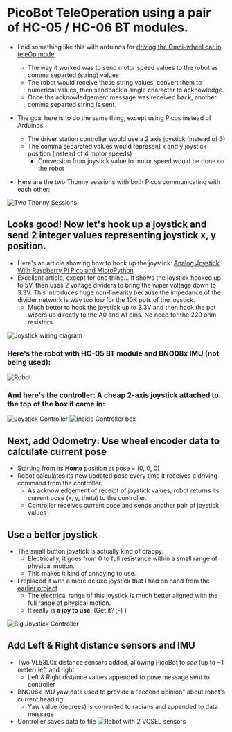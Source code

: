 # PicoBot TeleOperation using a pair of HC-05 / HC-06 BT modules.

* I did something like this with arduinos for [driving the Omni-wheel car in teleOp mode](https://github.com/dblanding/teleOpOmniCar).
    * The way it worked was to send motor speed values to the robot as comma separted (string) values
    * The robot would receive these string values, convert them to numerical values, then sendback a single character to acknowledge.
    * Once the acknowledgement message was received back, another comma separted string is sent.

* The goal here is to do the same thing, except using Picos instead of Arduinos
    * The driver station controller would use a 2 axis joystick (instead of 3)
    * The comma separated values would represent x and y joystick position (instead of 4 motor speeds)
        * Conversion from joystick value to motor speed would be done on the robot
* Here are the two Thonny sessions with both Picos communicating with each other:

![Two Thonny Sessions](imgs/thonny_sessions.png)

## Looks good! Now let's hook up a joystick and send 2 integer values representing joystick x, y position.

* Here's an article showing how to hook up the joystick: [Analog Joystick With Raspberry Pi Pico and MicroPython](https://peppe8o.com/analog-joystick-with-raspberry-pi-pico-and-micropython/)
* Excellent article, except for one thing... It shows the joystick hooked up to 5V, then uses 2 voltage dividers to bring the wiper voltage down to 3.3V. This introduces huge non-linearity because the impedance of the divider network is way too low for the 10K pots of the joystick.
    * Much better to hook the joystick up to 3.3V and then hook the pot wipers up directly to the A0 and A1 pins. No need for the 220 ohm resistors.

![Joystick wiring diagram](imgs/joystick-wiring-diagram.png)

### Here's the robot with HC-05 BT module and BNO08x IMU (not being used):

![Robot](imgs/picobot.jpg)

### And here's the controller: A cheap 2-axis joystick attached to the top of the box it came in:

![Joystick Controller](imgs/controller.jpg)
![Inside Controller box](imgs/controller-open.jpg)

## Next, add Odometry: Use wheel encoder data to calculate current pose
* Starting from its **Home** position at pose = (0, 0, 0)
* Robot calculates its new updated pose every time it receives a driving command from the controller.
    * As acknowledgement of receipt of joystick values, robot returns its current pose (x, y, theta) to the controller.
    * Controller receives current pose and sends another pair of joystick values

## Use a better joystick
* The small button joystick is actually kind of crappy.
    * Electrically, it goes from 0 to full resistance within a small range of physical motion.
    * This makes it kind of annoying to use.
* I replaced it with a more deluxe joystick that I had on hand from the [earlier project](https://github.com/dblanding/teleOpOmniCar).
    * The electrical range of this joystick is much better aligned with the full range of physical motion.
    * It really is **a joy to use**. (Get it? ;-) )

![Big Joystick Controller](imgs/big_js_controller.jpg)

## Add Left & Right distance sensors and IMU
* Two VL53L0x distance sensors added, allowing PicoBot to *see* (up to ~1 meter) left and right
    * Left & Right distance values appended to pose message sent to controller
* BNO08x IMU yaw data used to provide a "second opinion" about robot's current heading
    * Yaw value (degrees) is converted to radians and appended to data message
* Controller saves data to file
![Robot with 2 VCSEL sensors](imgs/picobot_with_dist_sensors_imu.jpg)

